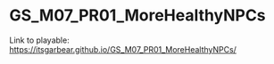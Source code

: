 # GS_M07_PR01_MoreHealthyNPCs
Link to playable: https://itsgarbear.github.io/GS_M07_PR01_MoreHealthyNPCs/
